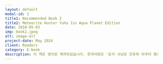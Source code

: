 ```yaml
---
layout: default
modal-id: 2
title1: Recommended Book 2
title2: Meteorite Hunter Yuha Jin Aqua Planet Edition
date: 2018-05-03
img: book2.jpeg
alt: image-alt
project-date: May 2024
client: Readers
category: E-book
description: 이 책은 영어로 제작되었습니다. 한국어판은 '운석 사냥꾼 진유하 아쿠아 행성편'으로도 출판되어 있으니 참고 바랍니다.<br/><br/>…In the moment I was about to turn away, I suddenly felt a surge of curiosity stronger than fear. Wasn't becoming a meteorite hunter and choosing the path of adventure started by my desire to explore unknown worlds that no one else easily dared to? I remember my initial determination when I changed my course to choose this new profession. Having traveled the world and accumulated experiences over the past few years, I was not so frail as to turn away from such uncertain dangers. Ignoring my instinct to explore and turning my back felt wrong, as I strongly believed something tremendous was inside. Unintentionally, I turned my steps.<br/><br/>In the year 20XX in Korea, Yuha Jin is a ‘meteorite hunter’ who collects and sells meteorites. One day, after hearing a signal that a meteorite had fallen, Yuha and his AI assistant, Frimal, headed to the Uyut Desert. Despite their search, they find nothing—not even a trace of the meteorite. What could have possibly happened there? This is a science fiction novel that incorporates a hypothesis to solve Earth's environmental issues.<br/><br/>Author | EUNJOLEE, Jeongbin Park<br/><br/>Editor | EUNJOLEE, Jeongbin Park<br/><br/>Cover Design | EUNJOLEE<br/><br/>Illustrations | EUNJOLEE<br/><br/>Publisher | EUNJOLEE<br/><br/>Date of Publication | May 3, 2024<br/><br/>Price | 6 USD<br/><br/>#SF #SF소설 #과학 #소설 #환경 #외계인 #모험
---
```

